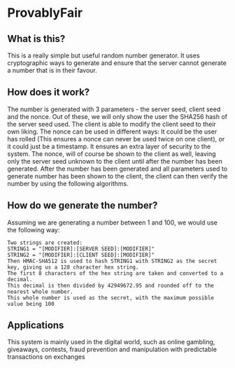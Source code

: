 # ProvablyFair

## What is this?
This is a really simple but useful random number generator. It uses cryptographic ways
to generate and ensure that the server cannot generate a number that is in their favour.

## How does it work?
The number is generated with 3 parameters - the server seed, client seed and the nonce.
Out of these, we will only show the user the SHA256 hash of the server seed used. The client
is able to modify the client seed to their own liking. The nonce can be used in different ways: It
could be the user has rolled (This ensures a nonce can never be used twice on one client), or it could
just be a timestamp. It ensures an extra layer of security to the system. The nonce, will of course
be shown to the client as well, leaving only the server seed unknown to the client until after the
number has been generated. After the number has been generated and all parameters used to generate number
has been shown to the client, the client can then verify the number by using the following algorithms.

## How do we generate the number?
Assuming we are generating a number between 1 and  100, we would use the following way:
```
Two strings are created:
STRING1 = "[MODIFIER]:[SERVER SEED]:[MODIFIER]"
STRING2 = "[MODIFIER]:[CLIENT SEED]:[MODIFIER]"
Then HMAC-SHA512 is used to hash STRING1 with STRING2 as the secret key, giving us a 128 character hex string.
The first 8 characters of the hex string are taken and converted to a decimal. 
This decimal is then divided by 42949672.95 and rounded off to the nearest whole number.
This whole number is used as the secret, with the maximum possible value being 100
```

## Applications
This system is mainly used in the digital world, such as online gambling, giveaways, contests,
fraud prevention and manipulation with predictable transactions on exchanges
